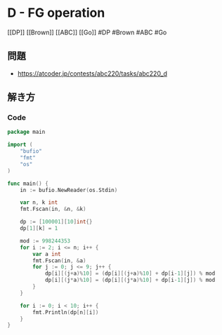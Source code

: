 # D - FG operation
[[DP]] [[Brown]] [[ABC]] [[Go]]
#DP #Brown #ABC #Go 

## 問題
- https://atcoder.jp/contests/abc220/tasks/abc220_d

## 解き方
### Code
```go
package main

import (
	"bufio"
	"fmt"
	"os"
)

func main() {
	in := bufio.NewReader(os.Stdin)

	var n, k int
	fmt.Fscan(in, &n, &k)

	dp := [100001][10]int{}
	dp[1][k] = 1

	mod := 998244353
	for i := 2; i <= n; i++ {
		var a int
		fmt.Fscan(in, &a)
		for j := 0; j <= 9; j++ {
			dp[i][(j+a)%10] = (dp[i][(j+a)%10] + dp[i-1][j]) % mod
			dp[i][(j*a)%10] = (dp[i][(j*a)%10] + dp[i-1][j]) % mod
		}
	}

	for i := 0; i < 10; i++ {
		fmt.Println(dp[n][i])
	}
}
```